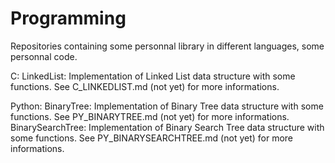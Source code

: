 Programming
===========

Repositories containing some personnal library in different languages, some personnal code.

C:
	LinkedList:
		Implementation of Linked List data structure with some functions. See C_LINKEDLIST.md (not yet) for more informations.

Python:
	BinaryTree:
		Implementation of Binary Tree data structure with some functions. See PY_BINARYTREE.md (not yet) for more informations.
	BinarySearchTree:
		Implementation of Binary Search Tree data structure with some functions. See PY_BINARYSEARCHTREE.md (not yet) for more informations.
